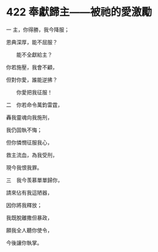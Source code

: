 # 422 奉獻歸主——被祂的愛激勵　

一 主，你得勝，我今降服；

恩典深厚，能不屈服？

　　能不全獻給主？

你若施壓，我會不顧，

但對你愛，誰能逆拂？

　　你愛把我征服！

二　你若命令萬鈞雷霆，

轟我靈魂向我施刑，

我仍固執不悔；

但你憐憫征服我心，

救主流血，為我受刑，

現今我恨我罪。

三　我今羡慕單單歸你，

請來佔有我這陋器，

因你將我釋放；

我既脫離撒但暴政，

願我全人聽你使令，

今後讓你執掌。

